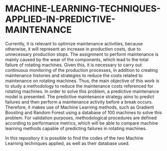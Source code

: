 # MACHINE-LEARNING-TECHNIQUES-APPLIED-IN-PREDICTIVE-MAINTENANCE
Currently, it is relevant to optimize maintenance activities, because otherwise, it will represent an increase in production costs, due to unnecessary production stops. The assignment to perform maintenance is mainly caused by the wear of the components, which lead to the total failure of rotating machines. Given this, it is necessary to carry out continuous monitoring of the production processes, in addition to creating maintenance histories and strategies to reduce the costs related to maintenance on rotating machines. Thus, the main objective of this work is to study a methodology to reduce the maintenance costs referenced for rotating machines. In order to solve this problem, a predictive maintenance model is presented. The predictive maintenance strategy aims to predict failures and then perform a maintenance activity before a break occurs. Therefore, it makes use of Machine Learning methods, such as Gradient Boosting and Random Forest using a database of 100 machines to solve this problem. For validation purposes, methodological procedures are defined according to performance metrics, which will be able to compare machine learning methods capable of predicting failures in rotating machines.

In this repository it is possible to find the codes of the two Machine Learning techniques applied, as well as their database used.
